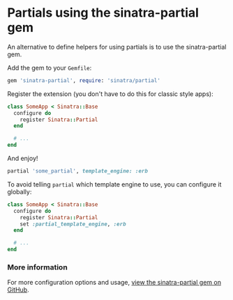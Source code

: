 # Partials using the sinatra-partial gem

An alternative to define helpers for using partials is to use the
sinatra-partial gem.

Add the gem to your `Gemfile`:

```ruby
gem 'sinatra-partial', require: 'sinatra/partial'
```

Register the extension (you don't have to do this for classic style apps):

```ruby
class SomeApp < Sinatra::Base
  configure do
    register Sinatra::Partial
  end

  # ...
end
```

And enjoy!

```ruby
partial 'some_partial', template_engine: :erb
```

To avoid telling `partial` which template engine to use, you can configure it
globally:

```ruby
class SomeApp < Sinatra::Base
  configure do
    register Sinatra::Partial
    set :partial_template_engine, :erb
  end

  # ...
end
```

### More information

For more configuration options and usage,
[view the sinatra-partial gem on GitHub](https://github.com/yb66/Sinatra-Partial).
